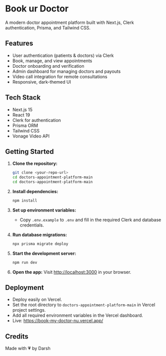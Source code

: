 # Book ur Doctor

A modern doctor appointment platform built with Next.js, Clerk authentication, Prisma, and Tailwind CSS.

## Features
- User authentication (patients & doctors) via Clerk
- Book, manage, and view appointments
- Doctor onboarding and verification
- Admin dashboard for managing doctors and payouts
- Video call integration for remote consultations
- Responsive, dark-themed UI

## Tech Stack
- Next.js 15
- React 19
- Clerk for authentication
- Prisma ORM
- Tailwind CSS
- Vonage Video API

## Getting Started

1. **Clone the repository:**
   ```sh
   git clone <your-repo-url>
   cd doctors-appointment-platform-main
   cd doctors-appointment-platform-main
   ```

2. **Install dependencies:**
   ```sh
   npm install
   ```

3. **Set up environment variables:**
   - Copy `.env.example` to `.env` and fill in the required Clerk and database credentials.

4. **Run database migrations:**
   ```sh
   npx prisma migrate deploy
   ```

5. **Start the development server:**
   ```sh
   npm run dev
   ```

6. **Open the app:**
   Visit [http://localhost:3000](http://localhost:3000) in your browser.

## Deployment
- Deploy easily on Vercel.
- Set the root directory to `doctors-appointment-platform-main` in Vercel project settings.
- Add all required environment variables in the Vercel dashboard.
- Live: https://book-my-doctor-nu.vercel.app/

## Credits
Made with 💗 by Darsh


